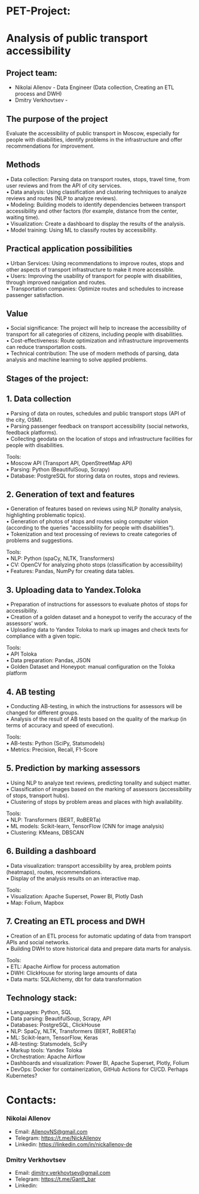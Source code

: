 # PET-Project:   
# Analysis of public transport accessibility 

## Project team:  
- Nikolai Allenov - Data Engineer (Data collection, Creating an ETL process and DWH)
- Dmitry Verkhovtsev - 


## The purpose of the project  
Evaluate the accessibility of public transport in Moscow, especially for people with disabilities, identify problems in the infrastructure and offer recommendations for improvement.  

## Methods  
• Data collection: Parsing data on transport routes, stops, travel time, from user reviews and from the API of city services.  
• Data analysis: Using classification and clustering techniques to analyze reviews and routes (NLP to analyze reviews).  
• Modeling: Building models to identify dependencies between transport accessibility and other factors (for example, distance from the center, waiting time).  
• Visualization: Create a dashboard to display the results of the analysis.  
• Model training: Using ML to classify routes by accessibility.  

## Practical application possibilities   
• Urban Services: Using recommendations to improve routes, stops and other aspects of transport infrastructure to make it more accessible.  
• Users: Improving the usability of transport for people with disabilities, through improved navigation and routes.  
• Transportation companies: Optimize routes and schedules to increase passenger satisfaction.  

## Value  
• Social significance: The project will help to increase the accessibility of transport for all categories of citizens, including people with disabilities.  
• Cost-effectiveness: Route optimization and infrastructure improvements can reduce transportation costs.  
• Technical contribution: The use of modern methods of parsing, data analysis and machine learning to solve applied problems.  

## Stages of the project:  
               
## 1. Data collection   
   • Parsing of data on routes, schedules and public transport stops (API of the city, OSM).  
   • Parsing passenger feedback on transport accessibility (social networks, feedback platforms).  
   • Collecting geodata on the location of stops and infrastructure facilities for people with disabilities.  

Tools:  
    • Moscow API (Transport API, OpenStreetMap API)  
    • Parsing: Python (BeautifulSoup, Scrapy)  
    • Database: PostgreSQL for storing data on routes, stops and reviews.   

## 2. Generation of text and features  
   • Generation of features based on reviews using NLP (tonality analysis, highlighting problematic topics).  
   • Generation of photos of stops and routes using computer vision (according to the queries "accessibility for people with disabilities").  
   • Tokenization and text processing of reviews to create categories of problems and suggestions.  

Tools:  
    • NLP: Python (spaCy, NLTK, Transformers)  
    • CV: OpenCV for analyzing photo stops (classification by accessibility)  
• Features: Pandas, NumPy for creating data tables.    

## 3. Uploading data to Yandex.Toloka  
   • Preparation of instructions for assessors to evaluate photos of stops for accessibility.  
   • Creation of a golden dataset and a honeypot to verify the accuracy of the assessors' work.  
   • Uploading data to Yandex Toloka to mark up images and check texts for compliance with a given topic.  

Tools:  
    • API Toloka  
    • Data preparation: Pandas, JSON  
    • Golden Dataset and Honeypot: manual configuration on the Toloka platform    

## 4. AB testing  
   • Conducting AB-testing, in which the instructions for assessors will be changed for different groups.  
   • Analysis of the result of AB tests based on the quality of the markup (in terms of accuracy and speed of execution).  

Tools:  
   • AB-tests: Python (SciPy, Statsmodels)  
   • Metrics: Precision, Recall, F1-Score  

## 5. Prediction by marking assessors  
  • Using NLP to analyze text reviews, predicting tonality and subject matter.  
  • Classification of images based on the marking of assessors (accessibility of stops, transport hubs).  
  • Clustering of stops by problem areas and places with high availability.  

Tools:  
    • NLP: Transformers (BERT, RoBERTa)  
    • ML models: Scikit-learn, TensorFlow (CNN for image analysis)  
    • Clustering: KMeans, DBSCAN  
               
## 6. Building a dashboard  
   • Data visualization: transport accessibility by area, problem points (heatmaps), routes, recommendations.  
   • Display of the analysis results on an interactive map.  

Tools:  
    • Visualization: Apache Superset, Power BI, Plotly Dash  
    • Map: Folium, Mapbox  

## 7. Creating an ETL process and DWH  
   • Creation of an ETL process for automatic updating of data from transport APIs and social networks.  
   • Building DWH to store historical data and prepare data marts for analysis.  

Tools:  
    • ETL: Apache Airflow for process automation  
    • DWH: ClickHouse for storing large amounts of data  
    • Data marts: SQLAlchemy, dbt for data transformation  


   ## Technology stack:  
   • Languages: Python, SQL  
   • Data parsing: BeautifulSoup, Scrapy, API  
   • Databases: PostgreSQL, ClickHouse  
   • NLP: SpaCy, NLTK, Transformers (BERT, RoBERTa)  
   • ML: Scikit-learn, TensorFlow, Keras  
   • AB-testing: Statsmodels, SciPy  
   • Markup tools: Yandex Toloka  
   • Orchestration: Apache Airflow  
   • Dashboards and visualization: Power BI, Apache Superset, Plotly, Folium  
   • DevOps: Docker for containerization, GitHub Actions for CI/CD. Perhaps Kubernetes?  


# Contacts:  
### Nikolai Allenov  
- Email: AllenovNS@gmail.com  
- Telegram: https://t.me/NickAllenov  
- Linkedin: https://linkedin.com/in/nickallenov-de

### Dmitry Verkhovtsev  
- Email: dimitry.verkhovtsev@gmail.com  
- Telegram: https://t.me/Gantt_bar  
- Linkedin:   
